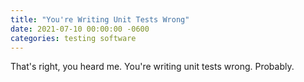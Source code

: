 ```yaml
---
title: "You're Writing Unit Tests Wrong"
date: 2021-07-10 00:00:00 -0600
categories: testing software
---
```

That's right, you heard me. You're writing unit tests wrong. Probably.
